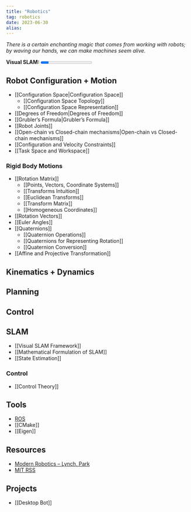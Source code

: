 ```yaml
---
title: "Robotics"
tag: robotics
date: 2023-06-30
alias:
---
```

*There is a certain enchanting magic that comes from working with robots; by waving our hands, we can make machines seem alive.*

**Visual SLAM:**   <progress max=356 value=54> </progress> 

## Robot Configuration + Motion
- [[Configuration Space|Configuration Space]]
	- [[Configuration Space Topology]]
	- [[Configuration Space Representation]]
- [[Degrees of Freedom|Degrees of Freedom]]
- [[Grubler’s Formula|Grubler’s Formula]]
- [[Robot Joints]]
- [[Open-chain vs Closed-chain mechanisms|Open-chain vs Closed-chain mechanisms]]
- [[Configuration and Velocity Constraints]]
- [[Task Space and Workspace]]
### Rigid Body Motions
- [[Rotation Matrix]]
	- [[Points, Vectors, Coordinate Systems]]
	- [[Transforms Intuition]]
	- [[Euclidean Transforms]]
	- [[Transform Matrix]]
	- [[Homogeneous Coordinates]]
- [[Rotation Vectors]]
- [[Euler Angles]]
- [[Quaternions]]
	- [[Quaternion Operations]]
	- [[Quaternions for Representing Rotation]]
	- [[Quaternion Conversion]]
- [[Affine and Projective Transformation]]

## Kinematics + Dynamics

## Planning

## Control

## SLAM
- [[Visual SLAM Framework]]
- [[Mathematical Formulation of SLAM]]
- [[State Estimation]]

### Control
- [[Control Theory]]

## Tools
- [ROS](ROS.md)
- [[CMake]]
- [[Eigen]]

## Resources
- [Modern Robotics – Lynch, Park](https://hades.mech.northwestern.edu/index.php/Modern_Robotics)
- [MIT RSS](https://github.com/mit-rss)

## Projects
- [[Desktop Bot]]